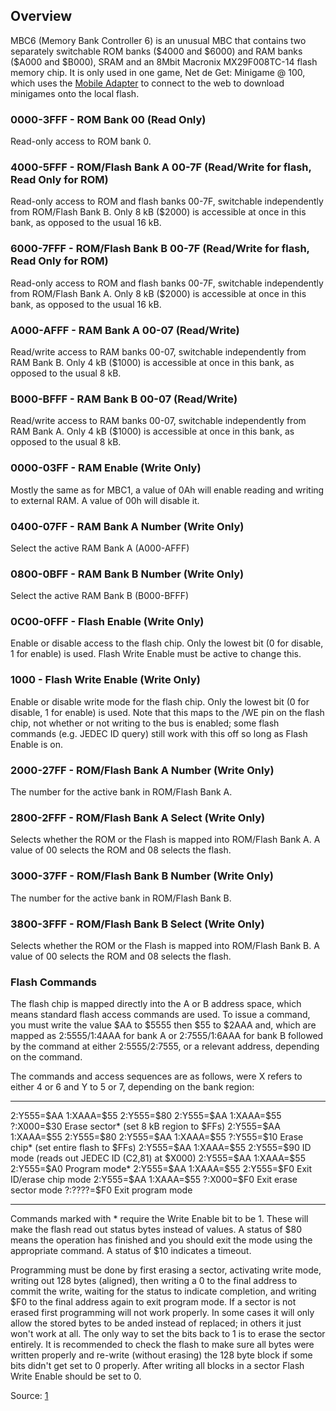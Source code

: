 Overview
--------

MBC6 (Memory Bank Controller 6) is an unusual MBC that contains two
separately switchable ROM banks (\$4000 and \$6000) and RAM banks
(\$A000 and \$B000), SRAM and an 8Mbit Macronix MX29F008TC-14 flash
memory chip. It is only used in one game, Net de Get: Minigame @ 100,
which uses the [Mobile Adapter](Mobile_Adapter "wikilink") to connect to
the web to download minigames onto the local flash.

### 0000-3FFF - ROM Bank 00 (Read Only)

Read-only access to ROM bank 0.

### 4000-5FFF - ROM/Flash Bank A 00-7F (Read/Write for flash, Read Only for ROM)

Read-only access to ROM and flash banks 00-7F, switchable independently
from ROM/Flash Bank B. Only 8 kB (\$2000) is accessible at once in this
bank, as opposed to the usual 16 kB.

### 6000-7FFF - ROM/Flash Bank B 00-7F (Read/Write for flash, Read Only for ROM)

Read-only access to ROM and flash banks 00-7F, switchable independently
from ROM/Flash Bank A. Only 8 kB (\$2000) is accessible at once in this
bank, as opposed to the usual 16 kB.

### A000-AFFF - RAM Bank A 00-07 (Read/Write)

Read/write access to RAM banks 00-07, switchable independently from RAM
Bank B. Only 4 kB (\$1000) is accessible at once in this bank, as
opposed to the usual 8 kB.

### B000-BFFF - RAM Bank B 00-07 (Read/Write)

Read/write access to RAM banks 00-07, switchable independently from RAM
Bank A. Only 4 kB (\$1000) is accessible at once in this bank, as
opposed to the usual 8 kB.

### 0000-03FF - RAM Enable (Write Only)

Mostly the same as for MBC1, a value of 0Ah will enable reading and
writing to external RAM. A value of 00h will disable it.

### 0400-07FF - RAM Bank A Number (Write Only)

Select the active RAM Bank A (A000-AFFF)

### 0800-0BFF - RAM Bank B Number (Write Only)

Select the active RAM Bank B (B000-BFFF)

### 0C00-0FFF - Flash Enable (Write Only)

Enable or disable access to the flash chip. Only the lowest bit (0 for
disable, 1 for enable) is used. Flash Write Enable must be active to
change this.

### 1000 - Flash Write Enable (Write Only)

Enable or disable write mode for the flash chip. Only the lowest bit (0
for disable, 1 for enable) is used. Note that this maps to the /WE pin
on the flash chip, not whether or not writing to the bus is enabled;
some flash commands (e.g. JEDEC ID query) still work with this off so
long as Flash Enable is on.

### 2000-27FF - ROM/Flash Bank A Number (Write Only)

The number for the active bank in ROM/Flash Bank A.

### 2800-2FFF - ROM/Flash Bank A Select (Write Only)

Selects whether the ROM or the Flash is mapped into ROM/Flash Bank A. A
value of 00 selects the ROM and 08 selects the flash.

### 3000-37FF - ROM/Flash Bank B Number (Write Only)

The number for the active bank in ROM/Flash Bank B.

### 3800-3FFF - ROM/Flash Bank B Select (Write Only)

Selects whether the ROM or the Flash is mapped into ROM/Flash Bank B. A
value of 00 selects the ROM and 08 selects the flash.

### Flash Commands

The flash chip is mapped directly into the A or B address space, which
means standard flash access commands are used. To issue a command, you
must write the value \$AA to \$5555 then \$55 to \$2AAA and, which are
mapped as 2:5555/1:4AAA for bank A or 2:7555/1:6AAA for bank B followed
by the command at either 2:5555/2:7555, or a relevant address, depending
on the command.

The commands and access sequences are as follows, were X refers to
either 4 or 6 and Y to 5 or 7, depending on the bank region:

  ------------- ------------- ------------- ------------- ------------- ------------- ------------------------------------------------
  2:Y555=\$AA   1:XAAA=\$55   2:Y555=\$80   2:Y555=\$AA   1:XAAA=\$55   ?:X000=\$30   Erase sector\* (set 8 kB region to \$FFs)
  2:Y555=\$AA   1:XAAA=\$55   2:Y555=\$80   2:Y555=\$AA   1:XAAA=\$55   ?:Y555=\$10   Erase chip\* (set entire flash to \$FFs)
  2:Y555=\$AA   1:XAAA=\$55   2:Y555=\$90                                             ID mode (reads out JEDEC ID (C2,81) at \$X000)
  2:Y555=\$AA   1:XAAA=\$55   2:Y555=\$A0                                             Program mode\*
  2:Y555=\$AA   1:XAAA=\$55   2:Y555=\$F0                                             Exit ID/erase chip mode
  2:Y555=\$AA   1:XAAA=\$55   ?:X000=\$F0                                             Exit erase sector mode
  ?:????=\$F0                                                                         Exit program mode
  ------------- ------------- ------------- ------------- ------------- ------------- ------------------------------------------------

Commands marked with \* require the Write Enable bit to be 1. These will
make the flash read out status bytes instead of values. A status of \$80
means the operation has finished and you should exit the mode using the
appropriate command. A status of \$10 indicates a timeout.

Programming must be done by first erasing a sector, activating write
mode, writing out 128 bytes (aligned), then writing a 0 to the final
address to commit the write, waiting for the status to indicate
completion, and writing \$F0 to the final address again to exit program
mode. If a sector is not erased first programming will not work
properly. In some cases it will only allow the stored bytes to be anded
instead of replaced; in others it just won\'t work at all. The only way
to set the bits back to 1 is to erase the sector entirely. It is
recommended to check the flash to make sure all bytes were written
properly and re-write (without erasing) the 128 byte block if some bits
didn\'t get set to 0 properly. After writing all blocks in a sector
Flash Write Enable should be set to 0.

Source: [1](http://gbdev.gg8.se/forums/viewtopic.php?id=544)

